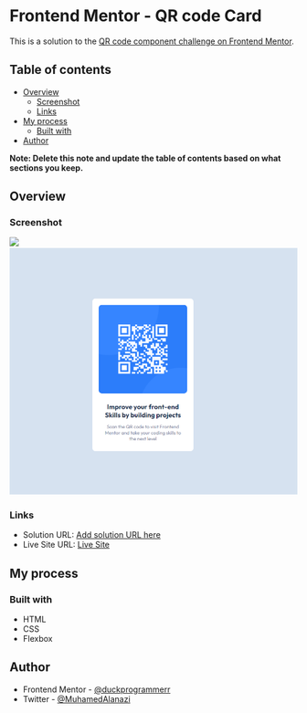 # Frontend Mentor - QR code Card

This is a solution to the [QR code component challenge on Frontend Mentor](https://www.frontendmentor.io/challenges/qr-code-component-iux_sIO_H). 

## Table of contents

- [Overview](#overview)
  - [Screenshot](#screenshot)
  - [Links](#links)
- [My process](#my-process)
  - [Built with](#built-with)
- [Author](#author)


**Note: Delete this note and update the table of contents based on what sections you keep.**

## Overview

### Screenshot

![](./screenshot.jpg)
![](./images/screenshot-1.png)



### Links

- Solution URL: [Add solution URL here](https://your-solution-url.com)
- Live Site URL: [Live Site](https://duckprogrammerr.github.io/QR-Card-Frontend-Mentor/)

## My process

### Built with

- HTML
- CSS
- Flexbox



## Author

- Frontend Mentor - [@duckprogrammerr](https://www.frontendmentor.io/profile/duckprogrammerr)
- Twitter - [@MuhamedAlanazi](https://twitter.com/MuhamedAlanazi)

